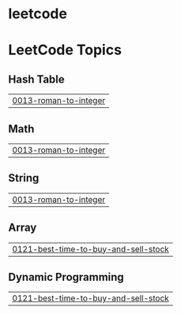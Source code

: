 # leetcode
<!---LeetCode Topics Start-->
# LeetCode Topics
## Hash Table
|  |
| ------- |
| [0013-roman-to-integer](https://github.com/svastiks/leetcode/tree/master/0013-roman-to-integer) |
## Math
|  |
| ------- |
| [0013-roman-to-integer](https://github.com/svastiks/leetcode/tree/master/0013-roman-to-integer) |
## String
|  |
| ------- |
| [0013-roman-to-integer](https://github.com/svastiks/leetcode/tree/master/0013-roman-to-integer) |
## Array
|  |
| ------- |
| [0121-best-time-to-buy-and-sell-stock](https://github.com/svastiks/leetcode/tree/master/0121-best-time-to-buy-and-sell-stock) |
## Dynamic Programming
|  |
| ------- |
| [0121-best-time-to-buy-and-sell-stock](https://github.com/svastiks/leetcode/tree/master/0121-best-time-to-buy-and-sell-stock) |
<!---LeetCode Topics End-->